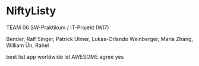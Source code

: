 # NiftyListy

TEAM 06 SW-Praktikum / IT-Projekt (WI7)

Bender, Ralf
Singer, Patrick
Ulmer, Lukas-Orlando
Weinberger, Maria
Zhang, William
Ün, Rahel

best list app worldwide
lel
AWESOME
agree
yes
